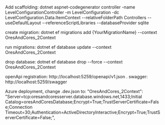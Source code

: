 
Add scaffolding:
dotnet aspnet-codegenerator controller -name LevelConfigurationController -m LevelConfiguration -dc LevelConfiguration.Data.ItemContext --relativeFolderPath Controllers --useDefaultLayout --referenceScriptLibraries --databaseProvider sqlite

create migration:
dotnet ef migrations add {YourMigrationName} --context OresAndCores_2Context

run migrations:
dotnet ef database update --context OresAndCores_2Context

drop database:
dotnet ef database drop --force --context OresAndCores_2Context

openApi registration: http://localhost:5259/openapi/v1.json . 
swagger:  http://localhost:5259/swagger


Azure deployment, change .dev.json to:
        "OresAndCores_2Context": "Server=tcp:oresandcoresserver.database.windows.net,1433;Initial Catalog=oresAndCoresDatabase;Encrypt=True;TrustServerCertificate=False;Connection Timeout=30;Authentication=ActiveDirectoryInteractive;Encrypt=True;TrustServerCertificate=False;",